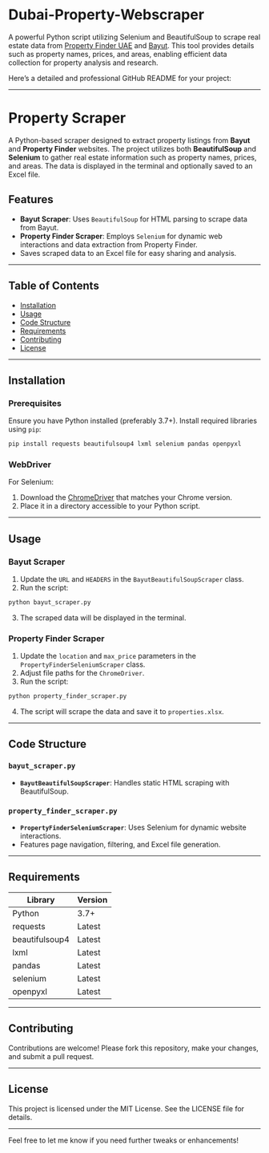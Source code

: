 # Dubai-Property-Webscraper
A powerful Python script utilizing Selenium and BeautifulSoup to scrape real estate data from [Property Finder UAE](https://www.propertyfinder.ae) and [Bayut](https://www.bayut.com). This tool provides details such as property names, prices, and areas, enabling efficient data collection for property analysis and research.  

Here’s a detailed and professional GitHub README for your project:

---

# Property Scraper

A Python-based scraper designed to extract property listings from **Bayut** and **Property Finder** websites. The project utilizes both **BeautifulSoup** and **Selenium** to gather real estate information such as property names, prices, and areas. The data is displayed in the terminal and optionally saved to an Excel file.

## Features

- **Bayut Scraper**: Uses `BeautifulSoup` for HTML parsing to scrape data from Bayut.
- **Property Finder Scraper**: Employs `Selenium` for dynamic web interactions and data extraction from Property Finder.
- Saves scraped data to an Excel file for easy sharing and analysis.

---

## Table of Contents

- [Installation](#installation)
- [Usage](#usage)
- [Code Structure](#code-structure)
- [Requirements](#requirements)
- [Contributing](#contributing)
- [License](#license)

---

## Installation

### Prerequisites

Ensure you have Python installed (preferably 3.7+). Install required libraries using `pip`:

```bash
pip install requests beautifulsoup4 lxml selenium pandas openpyxl
```

### WebDriver

For Selenium:
1. Download the [ChromeDriver](https://chromedriver.chromium.org/downloads) that matches your Chrome version.
2. Place it in a directory accessible to your Python script.

---

## Usage

### Bayut Scraper

1. Update the `URL` and `HEADERS` in the `BayutBeautifulSoupScraper` class.
2. Run the script:

```bash
python bayut_scraper.py
```

3. The scraped data will be displayed in the terminal.

### Property Finder Scraper

1. Update the `location` and `max_price` parameters in the `PropertyFinderSeleniumScraper` class.
2. Adjust file paths for the `ChromeDriver`.
3. Run the script:

```bash
python property_finder_scraper.py
```

4. The script will scrape the data and save it to `properties.xlsx`.

---

## Code Structure

### `bayut_scraper.py`
- **`BayutBeautifulSoupScraper`**: Handles static HTML scraping with BeautifulSoup.

### `property_finder_scraper.py`
- **`PropertyFinderSeleniumScraper`**: Uses Selenium for dynamic website interactions.
- Features page navigation, filtering, and Excel file generation.

---

## Requirements

| Library            | Version     |
|--------------------|-------------|
| Python             | 3.7+        |
| requests           | Latest      |
| beautifulsoup4     | Latest      |
| lxml               | Latest      |
| pandas             | Latest      |
| selenium           | Latest      |
| openpyxl           | Latest      |

---

## Contributing

Contributions are welcome! Please fork this repository, make your changes, and submit a pull request.

---

## License

This project is licensed under the MIT License. See the LICENSE file for details.

---

Feel free to let me know if you need further tweaks or enhancements!
